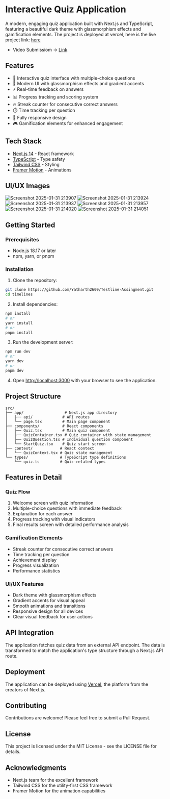 # Interactive Quiz Application

A modern, engaging quiz application built with Next.js and TypeScript, featuring a beautiful dark theme with glassmorphism effects and gamification elements.
The project is deployed at vercel, here is the live project link: [here](https://testline-assingment-9841zh6tz-yatharth-mishras-projects.vercel.app/)
- Video Submissiom -> [Link](https://vimeo.com/1052358792/c66fe58916?share=copy)

## Features

- 🎯 Interactive quiz interface with multiple-choice questions
- 🎨 Modern UI with glassmorphism effects and gradient accents
- ⚡ Real-time feedback on answers
- 📊 Progress tracking and scoring system
- 🔥 Streak counter for consecutive correct answers
- ⏱️ Time tracking per question
- 📱 Fully responsive design
- 🎮 Gamification elements for enhanced engagement

## Tech Stack

- [Next.js 14](https://nextjs.org/) - React framework
- [TypeScript](https://www.typescriptlang.org/) - Type safety
- [Tailwind CSS](https://tailwindcss.com/) - Styling
- [Framer Motion](https://www.framer.com/motion/) - Animations

## UI/UX Images

![Screenshot 2025-01-31 213907](https://github.com/user-attachments/assets/0246cda2-1fa9-458c-b55b-d5a5785f99f2)
![Screenshot 2025-01-31 213924](https://github.com/user-attachments/assets/4d807b2c-5c47-470c-9fb1-49587ba66a1e)
![Screenshot 2025-01-31 213937](https://github.com/user-attachments/assets/30c3e19b-fc2d-45ac-bd47-7cdf3e85f54e)
![Screenshot 2025-01-31 213957](https://github.com/user-attachments/assets/ededa7eb-792b-43bb-9544-f70b4d8050d2)
![Screenshot 2025-01-31 214020](https://github.com/user-attachments/assets/77cd4f78-c4ba-4835-b5f7-4784878e3598)
![Screenshot 2025-01-31 214051](https://github.com/user-attachments/assets/c8427ac8-4ea6-43b6-9bcd-aee9c475c528)

## Getting Started

### Prerequisites

- Node.js 18.17 or later
- npm, yarn, or pnpm

### Installation

1. Clone the repository:
```bash
git clone https://github.com/Yatharth2609/Testline-Assingment.git
cd timelines
```

2. Install dependencies:
```bash
npm install
# or
yarn install
# or
pnpm install
```

3. Run the development server:
```bash
npm run dev
# or
yarn dev
# or
pnpm dev
```

4. Open [http://localhost:3000](http://localhost:3000) with your browser to see the application.

## Project Structure

```
src/
├── app/                  # Next.js app directory
│   ├── api/             # API routes
│   └── page.tsx         # Main page component
├── components/          # React components
│   ├── Quiz.tsx         # Main quiz component
│   ├── QuizContainer.tsx # Quiz container with state management
│   ├── QuizQuestion.tsx # Individual question component
│   └── StartQuiz.tsx    # Quiz start screen
├── context/            # React context
│   └── QuizContext.tsx # Quiz state management
└── types/              # TypeScript type definitions
    └── quiz.ts         # Quiz-related types
```

## Features in Detail

### Quiz Flow
1. Welcome screen with quiz information
2. Multiple-choice questions with immediate feedback
3. Explanation for each answer
4. Progress tracking with visual indicators
5. Final results screen with detailed performance analysis

### Gamification Elements
- Streak counter for consecutive correct answers
- Time tracking per question
- Achievement display
- Progress visualization
- Performance statistics

### UI/UX Features
- Dark theme with glassmorphism effects
- Gradient accents for visual appeal
- Smooth animations and transitions
- Responsive design for all devices
- Clear visual feedback for user actions

## API Integration

The application fetches quiz data from an external API endpoint. The data is transformed to match the application's type structure through a Next.js API route.

## Deployment

The application can be deployed using [Vercel](https://vercel.com/new?utm_medium=default-template&filter=next.js&utm_source=create-next-app&utm_campaign=create-next-app-readme), the platform from the creators of Next.js.

## Contributing

Contributions are welcome! Please feel free to submit a Pull Request.

## License

This project is licensed under the MIT License - see the LICENSE file for details.

## Acknowledgments

- Next.js team for the excellent framework
- Tailwind CSS for the utility-first CSS framework
- Framer Motion for the animation capabilities
